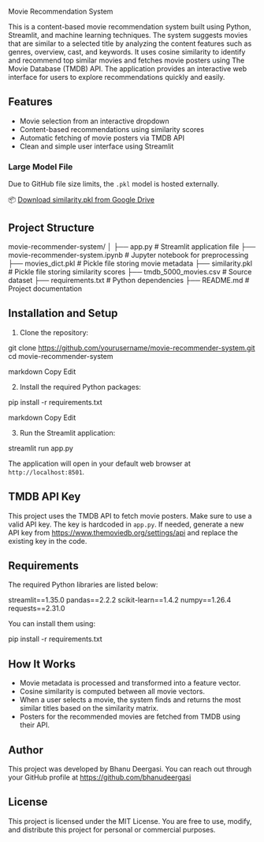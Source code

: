  Movie Recommendation System

This is a content-based movie recommendation system built using Python, Streamlit, and machine learning techniques. The system suggests movies that are similar to a selected title by analyzing the content features such as genres, overview, cast, and keywords. It uses cosine similarity to identify and recommend top similar movies and fetches movie posters using The Movie Database (TMDB) API. The application provides an interactive web interface for users to explore recommendations quickly and easily.

## Features

- Movie selection from an interactive dropdown
- Content-based recommendations using similarity scores
- Automatic fetching of movie posters via TMDB API
- Clean and simple user interface using Streamlit

### Large Model File

Due to GitHub file size limits, the `.pkl` model is hosted externally.

📦 [Download similarity.pkl from Google Drive](https://drive.google.com/file/d/16SgdckApXvAds8xQj9YKj-ZAI7WDY1V9/view?usp=drive_link)


## Project Structure

movie-recommender-system/
│
├── app.py # Streamlit application file
├── movie-recommender-system.ipynb # Jupyter notebook for preprocessing
├── movies_dict.pkl # Pickle file storing movie metadata
├── similarity.pkl # Pickle file storing similarity scores
├── tmdb_5000_movies.csv # Source dataset
├── requirements.txt # Python dependencies
├── README.md # Project documentation

## Installation and Setup

1. Clone the repository:

git clone https://github.com/yourusername/movie-recommender-system.git
cd movie-recommender-system

markdown
Copy
Edit

2. Install the required Python packages:

pip install -r requirements.txt

markdown
Copy
Edit

3. Run the Streamlit application:

streamlit run app.py

The application will open in your default web browser at `http://localhost:8501`.

## TMDB API Key

This project uses the TMDB API to fetch movie posters. Make sure to use a valid API key. The key is hardcoded in `app.py`. If needed, generate a new API key from https://www.themoviedb.org/settings/api and replace the existing key in the code.

## Requirements

The required Python libraries are listed below:

streamlit==1.35.0
pandas==2.2.2
scikit-learn==1.4.2
numpy==1.26.4
requests==2.31.0

You can install them using:

pip install -r requirements.txt

## How It Works

- Movie metadata is processed and transformed into a feature vector.
- Cosine similarity is computed between all movie vectors.
- When a user selects a movie, the system finds and returns the most similar titles based on the similarity matrix.
- Posters for the recommended movies are fetched from TMDB using their API.

## Author

This project was developed by Bhanu Deergasi. You can reach out through your GitHub profile at https://github.com/bhanudeergasi

## License

This project is licensed under the MIT License. You are free to use, modify, and distribute this project for personal or commercial purposes.
